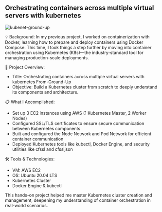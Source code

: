 ## Orchestrating containers across multiple virtual servers with kubernetes

![kubenet-ground-up](https://github.com/user-attachments/assets/69af18cc-364d-4f74-9576-94c547aa744e)

💡 Background: In my previous project, I worked on containerization with Docker, learning how to prepare and deploy containers using Docker Compose. This time, I took things a step further by moving into container orchestration using Kubernetes (K8s)—the industry-standard tool for managing production-scale deployments.

🔨 Project Overview:

- Title: Orchestrating containers across multiple virtual servers with kubernetes
 From-Ground-Up
- Objective: Build a Kubernetes cluster from scratch to deeply understand its components and architecture.

📋 What I Accomplished:

- Set up 3 EC2 instances using AWS (1 Kubernetes Master, 2 Worker Nodes)
- Configured SSL/TLS certificates to ensure secure communication between Kubernetes components
- Built and configured the Node Network and Pod Network for efficient container communication
- Deployed Kubernetes tools like kubectl, Docker Engine, and security utilities like cfssl and cfssljson

🛠 Tools & Technologies:

- VM: AWS EC2
- OS: Ubuntu 20.04 LTS
- Kubernetes Cluster
- Docker Engine & kubectl

This hands-on project helped me master Kubernetes cluster creation and management, deepening my understanding of container orchestration in real-world scenarios.








